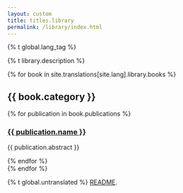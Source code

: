```yaml
---
layout: custom
title: titles.library
permalink: /library/index.html
---
```

{% t global.lang_tag %}
<div class="about-monero">
  <div class="center-xs container description">
    <p class="text-center">{% t library.description %}</p>
  </div>
  {% for book in site.translations[site.lang].library.books %}
    <section class="container full">
      <div class="info-block">
        <h2>{{ book.category }}</h2>
        <div>
          {% for publication in book.publications %}
            <h3><a href="{{ site.baseurl_root }}/library/{{ publication.file }}">{{ publication.name }}</a></h3>
            <p>{{ publication.abstract }}</p>
          {% endfor %}
        </div>
      </div>
    </section>
  {% endfor %}
</div>

<div class="untranslated {% t library.translated %}">
    <p>{% t global.untranslated %} <a class="untranslated-link" href="https://repo.getmonero.org/monero-project/monero-site/blob/master/README.md#140-how-to-translate-a-page">README</a>.</p>
</div>